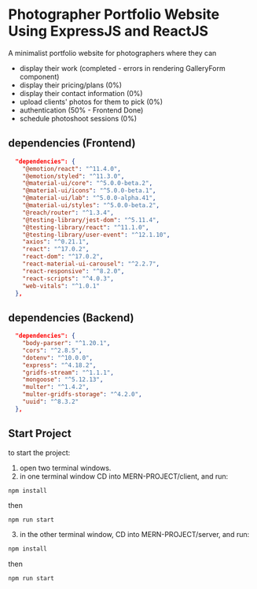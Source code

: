 # Photographer Portfolio Website Using ExpressJS and ReactJS
A minimalist portfolio website for photographers where they can
- display their work (completed - errors in rendering GalleryForm component)
- display their pricing/plans (0%)
- display their contact information (0%)
- upload clients' photos for them to pick (0%)
- authentication (50% - Frontend Done)
- schedule photoshoot sessions (0%)

## dependencies (Frontend)
```json
  "dependencies": {
    "@emotion/react": "^11.4.0",
    "@emotion/styled": "^11.3.0",
    "@material-ui/core": "^5.0.0-beta.2",
    "@material-ui/icons": "^5.0.0-beta.1",
    "@material-ui/lab": "^5.0.0-alpha.41",
    "@material-ui/styles": "^5.0.0-beta.2",
    "@reach/router": "^1.3.4",
    "@testing-library/jest-dom": "^5.11.4",
    "@testing-library/react": "^11.1.0",
    "@testing-library/user-event": "^12.1.10",
    "axios": "^0.21.1",
    "react": "^17.0.2",
    "react-dom": "^17.0.2",
    "react-material-ui-carousel": "^2.2.7",
    "react-responsive": "^8.2.0",
    "react-scripts": "^4.0.3",
    "web-vitals": "^1.0.1"
  },
```

## dependencies (Backend)
```json
  "dependencies": {
    "body-parser": "^1.20.1",
    "cors": "^2.8.5",
    "dotenv": "^10.0.0",
    "express": "^4.18.2",
    "gridfs-stream": "^1.1.1",
    "mongoose": "^5.12.13",
    "multer": "^1.4.2",
    "multer-gridfs-storage": "^4.2.0",
    "uuid": "^8.3.2"
  },
```

## Start Project
to start the project: 
1. open two terminal windows. 
2. in one terminal window CD into MERN-PROJECT/client, and run:

```terminal
npm install
```
then
```terminal
npm run start
```
3. in the other terminal window, CD into MERN-PROJECT/server, and run:
```bash
npm install 
```
then
```bash
npm run start
```
